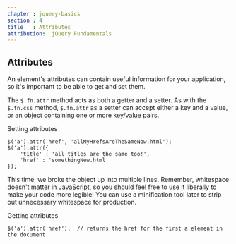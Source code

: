 ```yaml
---
chapter : jquery-basics
section : 4
title   : Attributes
attribution:  jQuery Fundamentals
---
```

## Attributes

An element's attributes can contain useful information for your application, so it's important to be able to get and set them.

The `$.fn.attr` method acts as both a getter and a setter. 
As with the `$.fn.css` method, `$.fn.attr` as a setter can accept either a key and a value, or an object containing one or more key/value pairs.

<div class="example" markdown="1">
Setting attributes

    $('a').attr('href', 'allMyHrefsAreTheSameNow.html');
    $('a').attr({
        'title' : 'all titles are the same too!',
        'href' : 'somethingNew.html'
    });
</div>

This time, we broke the object up into multiple lines. 
Remember, whitespace doesn't matter in JavaScript, so you should feel free to use it liberally to make your code more legible! 
You can use a minification tool later to strip out unnecessary whitespace for production.

<div class="example" markdown="1">
Getting attributes

    $('a').attr('href');  // returns the href for the first a element in the document
</div>